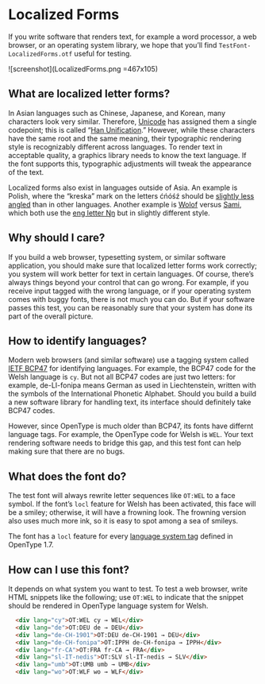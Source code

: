 # Localized Forms

If you write software that renders text, for example a word processor,
a web browser, or an operating system library, we hope that you’ll
find `TestFont-LocalizedForms.otf` useful for testing.

![screenshot](LocalizedForms.png =467x105)


## What are localized letter forms?

In Asian languages such as Chinese, Japanese, and Korean, many
characters look very similar. Therefore,
[Unicode](http://unicode.org/standard/WhatIsUnicode.html) has assigned
them a single codepoint; this is called “[Han
Unification](https://en.wikipedia.org/wiki/Han_unification).” However,
while these characters have the same root and the same meaning, their
typographic rendering style is recognizably different across
languages. To render text in acceptable quality, a graphics library
needs to know the text language. If the font supports this,
typographic adjustments will tweak the appearance of the text.

Localized forms also exist in languages outside of Asia.
An example is Polish, where the “kreska” mark on the letters ćńóśź
should be [slightly less angled](https://glyphsapp.com/tutorials/localize-your-font-polish-kreska) than in other languages. Another example is
[Wolof](https://en.wikipedia.org/wiki/Wolof_language) versus
[Sami](https://en.wikipedia.org/wiki/Sami_languages), which both
use the [eng letter Ŋŋ](https://en.wikipedia.org/wiki/Eng_%28letter%29)
but in slightly different style.


## Why should I care?

If you build a web browser, typesetting system, or similar
software application, you should make sure that localized letter
forms work correctly; you system will work better for text in
certain languages. Of course, there’s always things beyond your
control that can go wrong. For example, if you receive input
tagged with the wrong language, or if your operating system comes
with buggy fonts, there is not much you can do.  But if your
software passes this test, you can be reasonably sure that your
system has done its part of the overall picture.


## How to identify languages?

Modern web browsers (and similar software) use a tagging system
called [IETF BCP47](https://www.w3.org/International/articles/language-tags/)
for identifying languages. For example, the BCP47 code for the Welsh
language is `cy`. But not all BCP47 codes are just
two letters: for example, de-LI-fonipa means German as used in
Liechtenstein, written with the symbols of the International
Phonetic Alphabet. Should you build a build a new software library
for handling text, its interface should definitely take BCP47 codes.

However, since OpenType is much older than BCP47, its fonts have
differnt language tags. For example, the OpenType code for Welsh is
`WEL`.  Your text rendering software needs to bridge this gap, and
this test font can help making sure that there are no bugs.


## What does the font do?

The test font will always rewrite letter sequences like `OT:WEL` to a
face symbol.  If the font’s `locl` feature for Welsh has been
activated, this face will be a smiley; otherwise, it will have a
frowning look.  The frowning version also uses much more ink,
so it is easy to spot among a sea of smileys.

The font has a `locl` feature for every [language system
tag](https://www.microsoft.com/typography/otspec170/languagetags.htm)
defined in OpenType 1.7.


## How can I use this font?

It depends on what system you want to test. To test a web browser,
write HTML snippets like the following; use `OT:WEL` to indicate
that the snippet should be rendered in OpenType language system
for Welsh.

```html
  <div lang="cy">OT:WEL cy → WEL</div>
  <div lang="de">OT:DEU de → DEU</div>
  <div lang="de-CH-1901">OT:DEU de-CH-1901 → DEU</div>
  <div lang="de-CH-fonipa">OT:IPPH de-CH-fonipa → IPPH</div>
  <div lang="fr-CA">OT:FRA fr-CA → FRA</div>
  <div lang="sl-IT-nedis">OT:SLV sl-IT-nedis → SLV</div>
  <div lang="umb">OT:UMB umb → UMB</div>
  <div lang="wo">OT:WLF wo → WLF</div>
```
